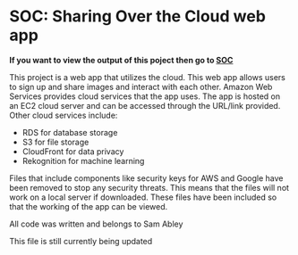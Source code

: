 # SOC: Sharing Over the Cloud web app
**If you want to view the output of this poject then go to [SOC](http://ec2-3-8-195-243.eu-west-2.compute.amazonaws.com/SOC/)**

This project is a web app that utilizes the cloud. This web app allows users to sign up and share images and interact with each other. Amazon Web Services provides cloud services that the app uses. The app is hosted on an EC2 cloud server and can be accessed through the URL/link provided. 
Other cloud services include:
 - RDS for database storage
 - S3 for file storage 
 - CloudFront for data privacy 
 - Rekognition for machine learning

Files that include components like security keys for AWS and Google have been removed to stop any security threats. This means that the files will not work on a local server if downloaded. These files have been included so that the working of the app can be viewed. 

All code was written and belongs to Sam Abley

This file is still currently being updated
